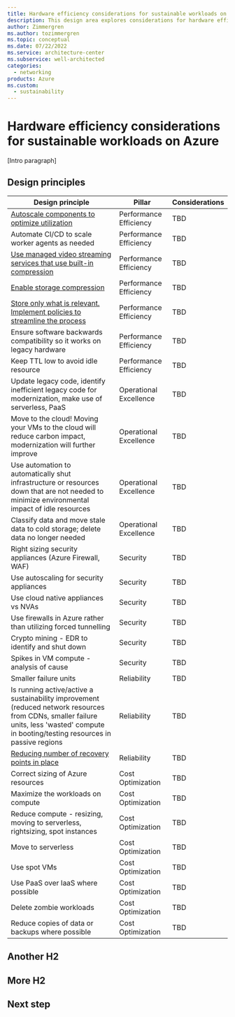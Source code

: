 ```yaml
---
title: Hardware efficiency considerations for sustainable workloads on Azure
description: This design area explores considerations for hardware efficient workloads on Azure.
author: Zimmergren
ms.author: tozimmergren
ms.topic: conceptual
ms.date: 07/22/2022
ms.service: architecture-center
ms.subservice: well-architected
categories: 
  - networking
products: Azure
ms.custom:
  - sustainability
---
```


# Hardware efficiency considerations for sustainable workloads on Azure

[Intro paragraph]

## Design principles

|Design principle|Pillar|Considerations|
|---|---|---|
|[Autoscale components to optimize utilization](/azure/architecture/best-practices/auto-scaling)|Performance Efficiency|TBD|
|Automate CI/CD to scale worker agents as needed|Performance Efficiency|TBD|
|[Use managed video streaming services that use built-in compression](/azure/media-services/latest/encode-concept)|Performance Efficiency|TBD|
|[Enable storage compression](/azure/cdn/cdn-improve-performance)|Performance Efficiency|TBD|
|[Store only what is relevant. Implement policies to streamline the process](/azure/architecture/guide/design-principles/use-best-data-store)|Performance Efficiency|TBD|
|Ensure software backwards compatibility so it works on legacy hardware|Performance Efficiency|TBD|
|Keep TTL low to avoid idle resource|Performance Efficiency|TBD|
|Update legacy code, identify inefficient legacy code for modernization, make use of serverless, PaaS|Operational Excellence|TBD|
|Move to the cloud! Moving your VMs to the cloud will reduce carbon impact, modernization will further improve|Operational Excellence|TBD|
|Use automation to automatically shut infrastructure or resources down that are not needed to minimize environmental impact of idle resources|Operational Excellence|TBD|
|Classify data and move stale data to cold storage; delete data no longer needed|Operational Excellence|TBD|
|Right sizing security appliances (Azure Firewall, WAF)|Security|TBD|
|Use autoscaling for security appliances|Security|TBD|
|Use cloud native appliances vs NVAs|Security|TBD|
|Use firewalls in Azure rather than utilizing forced tunnelling|Security|TBD|
|Crypto mining - EDR to identify and shut down|Security|TBD|
|Spikes in VM compute - analysis of cause|Security|TBD|
|Smaller failure units|Reliability|TBD|
|Is running active/active a sustainability improvement (reduced network resources from CDNs, smaller failure units, less 'wasted' compute in booting/testing resources in passive regions|Reliability|TBD|
|[Reducing number of recovery points in place](/azure/backup/manage-recovery-points#impact-of-expired-recovery-points-for-items-in-soft-deleted-state)|Reliability|TBD|
|Correct sizing of Azure resources|Cost Optimization|TBD|
|Maximize the workloads on compute|Cost Optimization|TBD|
|Reduce compute - resizing, moving to serverless, rightsizing, spot instances|Cost Optimization|TBD|
|Move to serverless|Cost Optimization|TBD|
|Use spot VMs|Cost Optimization|TBD|
|Use PaaS over IaaS where possible|Cost Optimization|TBD|
|Delete zombie workloads|Cost Optimization|TBD|
|Reduce copies of data or backups where possible|Cost Optimization|TBD|

## Another H2

## More H2

## Next step
